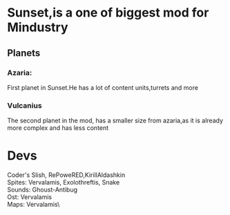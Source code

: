 # Sunset,is a one of biggest mod for Mindustry

## Planets

### Azaria:
First planet in Sunset.He has a lot of content units,turrets and more

### Vulcanius 
The second planet in the mod, has a smaller size from azaria,as it is already more complex and has less content

 

# Devs
Coder's Slish, RePoweRED,KirillAldashkin\
Spites: Vervalamis, Exolothreftis, Snake\
Sounds: Ghoust-Antibug\
Ost: Vervalamis\
Maps: Vervalamis\
